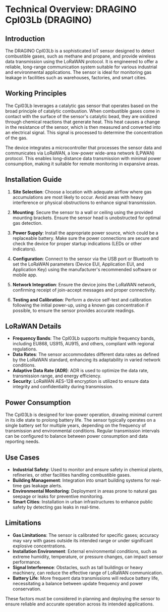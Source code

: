 # Technical Overview: DRAGINO Cpl03Lb (DRAGINO)

## Introduction

The DRAGINO Cpl03Lb is a sophisticated IoT sensor designed to detect combustible gases, such as methane and propane, and provide wireless data transmission using the LoRaWAN protocol. It is engineered to offer a reliable, long-range communication system suitable for various industrial and environmental applications. The sensor is ideal for monitoring gas leakage in facilities such as warehouses, factories, and smart cities.

## Working Principles

The Cpl03Lb leverages a catalytic gas sensor that operates based on the broad principle of catalytic combustion. When combustible gases come in contact with the surface of the sensor's catalytic bead, they are oxidized through chemical reactions that generate heat. This heat causes a change in the resistance of the sensor, which is then measured and converted into an electrical signal. This signal is processed to determine the concentration of the gas.

The device integrates a microcontroller that processes the sensor data and communicates via LoRaWAN, a low-power wide-area network (LPWAN) protocol. This enables long-distance data transmission with minimal power consumption, making it suitable for remote monitoring in expansive areas.

## Installation Guide

1. **Site Selection**: Choose a location with adequate airflow where gas accumulations are most likely to occur. Avoid areas with heavy interference or physical obstructions to enhance signal transmission.

2. **Mounting**: Secure the sensor to a wall or ceiling using the provided mounting brackets. Ensure the sensor head is unobstructed for optimal gas detection.

3. **Power Supply**: Install the appropriate power source, which could be a replaceable battery. Make sure the power connections are secure and check the device for proper startup indications (LEDs or other indicators).

4. **Configuration**: Connect to the sensor via the USB port or Bluetooth to set the LoRaWAN parameters (Device EUI, Application EUI, and Application Key) using the manufacturer's recommended software or mobile app.

5. **Network Integration**: Ensure the device joins the LoRaWAN network, confirming receipt of join-accept messages and proper connectivity.

6. **Testing and Calibration**: Perform a device self-test and calibration following the initial power-up, using a known gas concentration if possible, to ensure the sensor provides accurate readings.

## LoRaWAN Details

- **Frequency Bands**: The Cpl03Lb supports multiple frequency bands, including EU868, US915, AU915, and others, compliant with regional regulations.
- **Data Rates**: The sensor accommodates different data rates as defined by the LoRaWAN standard, enhancing its adaptability in varied network conditions.
- **Adaptive Data Rate (ADR)**: ADR is used to optimize the data rate, transmission range, and energy efficiency.
- **Security**: LoRaWAN AES-128 encryption is utilized to ensure data integrity and confidentiality during transmission.

## Power Consumption

The Cpl03Lb is designed for low-power operation, drawing minimal current in its idle state to prolong battery life. The sensor typically operates on a single battery set for multiple years, depending on the frequency of transmission and environmental conditions. Regular transmission intervals can be configured to balance between power consumption and data reporting needs.

## Use Cases

- **Industrial Safety**: Used to monitor and ensure safety in chemical plants, refineries, or other facilities handling combustible gases.
- **Building Management**: Integration into smart building systems for real-time gas leakage alerts.
- **Environmental Monitoring**: Deployment in areas prone to natural gas seepage or leaks for preventive monitoring.
- **Smart Cities**: Installation in urban infrastructures to enhance public safety by detecting gas leaks in real-time.

## Limitations

- **Gas Limitations**: The sensor is calibrated for specific gases; accuracy may vary with gases outside its intended range or under significant explosive concentrations.
- **Installation Environment**: External environmental conditions, such as extreme humidity, temperature, or pressure changes, can impact sensor performance.
- **Signal Interference**: Obstacles, such as tall buildings or heavy machinery, can reduce the effective range of LoRaWAN communication.
- **Battery Life**: More frequent data transmissions will reduce battery life, necessitating a balance between update frequency and power conservation.

These factors must be considered in planning and deploying the sensor to ensure reliable and accurate operation across its intended applications.